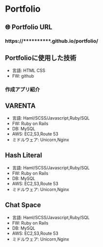 # Portfolio

## 🌐 Portfolio URL
### **https://**********.github.io/portfolio/**

## Portfolioに使用した技術
* 言語:  HTML CSS
* FW:  github


### 作成アプリ紹介
## VARENTA
* 言語:  Haml/SCSS/Javascript,Ruby/SQL
* FW:  Ruby on Rails
* DB:  MySQL
* AWS:  EC2,S3,Route 53
* ミドルウェア:  Unicorn,Nginx

## Hash Literal
* 言語:  Haml/SCSS/Javascript,Ruby/SQL
* FW:  Ruby on Rails
* DB:  MySQL
* AWS:  EC2,S3,Route 53
* ミドルウェア:  Unicorn,Nginx

## Chat Space
* 言語:  Haml/SCSS/Javascript,Ruby/SQL
* FW:  Ruby on Rails
* DB:  MySQL
* AWS:  EC2,S3,Route 53
* ミドルウェア:  Unicorn,Nginx


